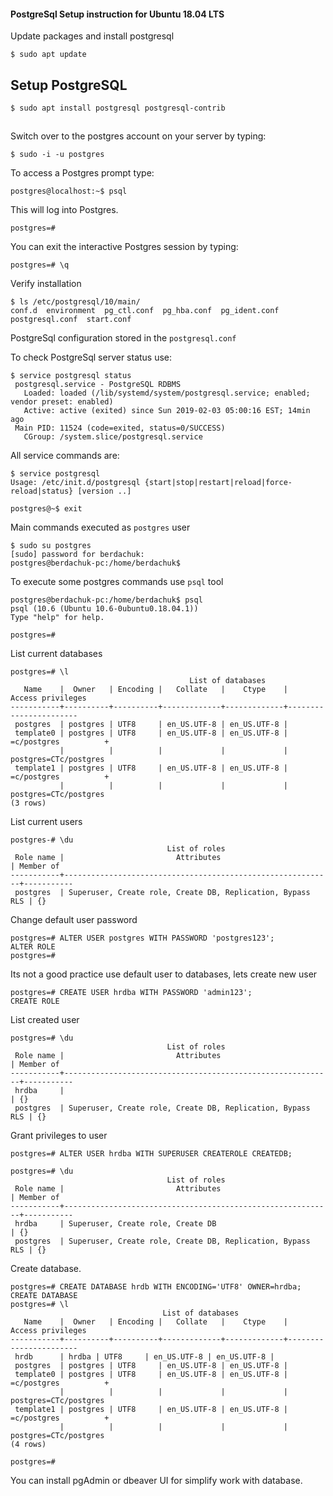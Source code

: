 #### PostgreSql Setup instruction for Ubuntu 18.04 LTS

Update packages and install postgresql

    $ sudo apt update   
    
## Setup PostgreSQL    

    $ sudo apt install postgresql postgresql-contrib

## 
Switch over to the postgres account on your server by typing:

    $ sudo -i -u postgres
  
To access a Postgres prompt type:

    postgres@localhost:~$ psql
   
This will log into Postgres.
   
    postgres=# 

You can exit the interactive Postgres session by typing:

    postgres=# \q

Verify installation

    $ ls /etc/postgresql/10/main/
    conf.d  environment  pg_ctl.conf  pg_hba.conf  pg_ident.conf  postgresql.conf  start.conf

PostgreSql configuration stored in the `postgresql.conf`

To check PostgreSql server status use:

    $ service postgresql status
     postgresql.service - PostgreSQL RDBMS
       Loaded: loaded (/lib/systemd/system/postgresql.service; enabled; vendor preset: enabled)
       Active: active (exited) since Sun 2019-02-03 05:00:16 EST; 14min ago
     Main PID: 11524 (code=exited, status=0/SUCCESS)
       CGroup: /system.slice/postgresql.service

All service commands are:

    $ service postgresql
    Usage: /etc/init.d/postgresql {start|stop|restart|reload|force-reload|status} [version ..] 

    postgres@~$ exit

Main commands executed as `postgres` user

    $ sudo su postgres
    [sudo] password for berdachuk: 
    postgres@berdachuk-pc:/home/berdachuk$
    
To execute some postgres commands use `psql` tool 

    postgres@berdachuk-pc:/home/berdachuk$ psql
    psql (10.6 (Ubuntu 10.6-0ubuntu0.18.04.1))
    Type "help" for help.
    
    postgres=# 

List current databases

    postgres=# \l   
                                            List of databases
       Name    |  Owner   | Encoding |   Collate   |    Ctype    |   Access privileges   
    -----------+----------+----------+-------------+-------------+-----------------------
     postgres  | postgres | UTF8     | en_US.UTF-8 | en_US.UTF-8 | 
     template0 | postgres | UTF8     | en_US.UTF-8 | en_US.UTF-8 | =c/postgres          +
               |          |          |             |             | postgres=CTc/postgres
     template1 | postgres | UTF8     | en_US.UTF-8 | en_US.UTF-8 | =c/postgres          +
               |          |          |             |             | postgres=CTc/postgres
    (3 rows)

List current users

    postgres-# \du
                                       List of roles
     Role name |                         Attributes                         | Member of 
    -----------+------------------------------------------------------------+-----------
     postgres  | Superuser, Create role, Create DB, Replication, Bypass RLS | {}
    
Change default user password

    postgres=# ALTER USER postgres WITH PASSWORD 'postgres123';
    ALTER ROLE
    postgres=# 

Its not a good practice use default user to databases, lets create new user

    postgres=# CREATE USER hrdba WITH PASSWORD 'admin123';
    CREATE ROLE


List created user

    postgres=# \du
                                       List of roles
     Role name |                         Attributes                         | Member of 
    -----------+------------------------------------------------------------+-----------
     hrdba     |                                                            | {}
     postgres  | Superuser, Create role, Create DB, Replication, Bypass RLS | {}


Grant privileges to user

    postgres=# ALTER USER hrdba WITH SUPERUSER CREATEROLE CREATEDB;
    
    postgres=# \du
                                       List of roles
     Role name |                         Attributes                         | Member of 
    -----------+------------------------------------------------------------+-----------
     hrdba     | Superuser, Create role, Create DB                          | {}
     postgres  | Superuser, Create role, Create DB, Replication, Bypass RLS | {}


Create database.

    postgres=# CREATE DATABASE hrdb WITH ENCODING='UTF8' OWNER=hrdba;
    CREATE DATABASE
    postgres=# \l
                                      List of databases
       Name    |  Owner   | Encoding |   Collate   |    Ctype    |   Access privileges   
    -----------+----------+----------+-------------+-------------+-----------------------
     hrdb      | hrdba | UTF8     | en_US.UTF-8 | en_US.UTF-8 | 
     postgres  | postgres | UTF8     | en_US.UTF-8 | en_US.UTF-8 | 
     template0 | postgres | UTF8     | en_US.UTF-8 | en_US.UTF-8 | =c/postgres          +
               |          |          |             |             | postgres=CTc/postgres
     template1 | postgres | UTF8     | en_US.UTF-8 | en_US.UTF-8 | =c/postgres          +
               |          |          |             |             | postgres=CTc/postgres
    (4 rows)
    
    postgres=# 

You can install pgAdmin or dbeaver UI for simplify work with database.



























